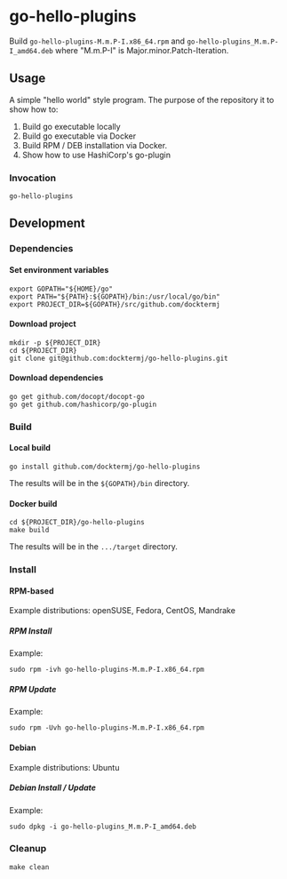 # go-hello-plugins

Build `go-hello-plugins-M.m.P-I.x86_64.rpm`
and   `go-hello-plugins_M.m.P-I_amd64.deb`
where "M.m.P-I" is Major.minor.Patch-Iteration.

## Usage

A simple "hello world" style program.
The purpose of the repository it to show how to:

1. Build go executable locally
1. Build go executable via Docker
1. Build RPM / DEB installation via Docker.
1. Show how to use HashiCorp's go-plugin

### Invocation

```console
go-hello-plugins
```

## Development

### Dependencies

#### Set environment variables

```console
export GOPATH="${HOME}/go"
export PATH="${PATH}:${GOPATH}/bin:/usr/local/go/bin"
export PROJECT_DIR=${GOPATH}/src/github.com/docktermj
```

#### Download project

```console
mkdir -p ${PROJECT_DIR}
cd ${PROJECT_DIR}
git clone git@github.com:docktermj/go-hello-plugins.git
```

#### Download dependencies

```console
go get github.com/docopt/docopt-go
go get github.com/hashicorp/go-plugin
```

### Build

#### Local build

```console
go install github.com/docktermj/go-hello-plugins
```

The results will be in the `${GOPATH}/bin` directory.

#### Docker build

```console
cd ${PROJECT_DIR}/go-hello-plugins
make build
```

The results will be in the `.../target` directory.

### Install

#### RPM-based

Example distributions: openSUSE, Fedora, CentOS, Mandrake

##### RPM Install

Example:

```console
sudo rpm -ivh go-hello-plugins-M.m.P-I.x86_64.rpm
```

##### RPM Update

Example: 

```console
sudo rpm -Uvh go-hello-plugins-M.m.P-I.x86_64.rpm
```

#### Debian

Example distributions: Ubuntu

##### Debian Install / Update

Example:

```console
sudo dpkg -i go-hello-plugins_M.m.P-I_amd64.deb
```

### Cleanup

```console
make clean
```
